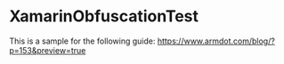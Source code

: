 # XamarinObfuscationTest

This is a sample for the following guide:
https://www.armdot.com/blog/?p=153&preview=true